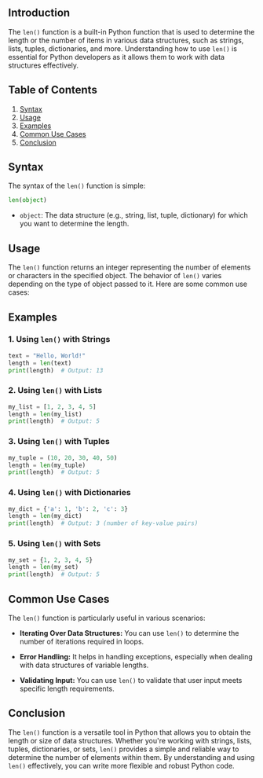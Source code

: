 ## Introduction

The `len()` function is a built-in Python function that is used to determine the length or the number of items in various data structures, such as strings, lists, tuples, dictionaries, and more. Understanding how to use `len()` is essential for Python developers as it allows them to work with data structures effectively.

## Table of Contents

1. [Syntax](#syntax)
2. [Usage](#usage)
3. [Examples](#examples)
4. [Common Use Cases](#common-use-cases)
5. [Conclusion](#conclusion)

## Syntax

The syntax of the `len()` function is simple:

```python
len(object)
```

- `object`: The data structure (e.g., string, list, tuple, dictionary) for which you want to determine the length.

## Usage

The `len()` function returns an integer representing the number of elements or characters in the specified object. The behavior of `len()` varies depending on the type of object passed to it. Here are some common use cases:

## Examples

### 1. Using `len()` with Strings

```python
text = "Hello, World!"
length = len(text)
print(length)  # Output: 13
```

### 2. Using `len()` with Lists

```python
my_list = [1, 2, 3, 4, 5]
length = len(my_list)
print(length)  # Output: 5
```

### 3. Using `len()` with Tuples

```python
my_tuple = (10, 20, 30, 40, 50)
length = len(my_tuple)
print(length)  # Output: 5
```

### 4. Using `len()` with Dictionaries

```python
my_dict = {'a': 1, 'b': 2, 'c': 3}
length = len(my_dict)
print(length)  # Output: 3 (number of key-value pairs)
```

### 5. Using `len()` with Sets

```python
my_set = {1, 2, 3, 4, 5}
length = len(my_set)
print(length)  # Output: 5
```

## Common Use Cases

The `len()` function is particularly useful in various scenarios:

- **Iterating Over Data Structures:** You can use `len()` to determine the number of iterations required in loops.
  
- **Error Handling:** It helps in handling exceptions, especially when dealing with data structures of variable lengths.
  
- **Validating Input:** You can use `len()` to validate that user input meets specific length requirements.

## Conclusion

The `len()` function is a versatile tool in Python that allows you to obtain the length or size of data structures. Whether you're working with strings, lists, tuples, dictionaries, or sets, `len()` provides a simple and reliable way to determine the number of elements within them. By understanding and using `len()` effectively, you can write more flexible and robust Python code.
